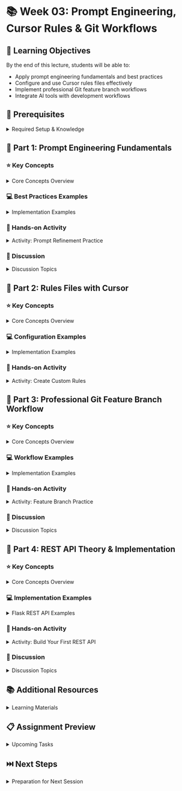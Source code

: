 # 📚 Week 03: Prompt Engineering, Cursor Rules & Git Workflows

## 🎯 Learning Objectives
By the end of this lecture, students will be able to:
- Apply prompt engineering fundamentals and best practices
- Configure and use Cursor rules files effectively
- Implement professional Git feature branch workflows
- Integrate AI tools with development workflows

## 🔧 Prerequisites
<details>
<summary>Required Setup & Knowledge</summary>

- Basic Git knowledge
- Text editor or IDE setup
- Understanding of command line basics
- Basic programming concepts
</details>

## 📖 Part 1: Prompt Engineering Fundamentals
<!-- Understanding how to effectively communicate with AI tools -->

### ⭐ Key Concepts
<details>
<summary>Core Concepts Overview</summary>

- **Prompt Components**
  - Clear and specific instructions
  - Context and background information
  - Expected output format
- **Chain of Thought Prompting**
  - Step-by-step reasoning process
  - Breaking down complex problems
  - Logical progression of ideas
- **Few-shot Learning Examples**
  - Providing examples for guidance
  - Pattern recognition through examples
  - Consistent formatting demonstrations
- **Temperature and Creativity Settings**
  - Controlling randomness in responses
  - Balancing creativity with accuracy
  - Optimizing for specific use cases

> 💡 **Key Point**: Specificity and context are crucial for effective AI communication
</details>

### 💻 Best Practices Examples
<details>
<summary>Implementation Examples</summary>

```markdown
# Good Prompt Structure
Context: I'm building a REST API with Flask
Task: Create a user authentication endpoint
Requirements: 
- Include input validation
- Return proper HTTP status codes
- Handle errors gracefully
Format: Provide complete Python code with comments
```

```markdown
# Chain of Thought Example
Please solve this step by step:
1. First, analyze the requirements
2. Then, design the endpoint structure
3. Finally, implement with error handling
```

> ⚠️ **Common Mistake**: Vague prompts lead to generic, unhelpful responses
</details>

### 🏃 Hands-on Activity
<details>
<summary>Activity: Prompt Refinement Practice</summary>

#### Steps:
1. Write a basic prompt for a coding task
2. Identify missing context and specificity
3. Refine the prompt using best practices
4. Compare results between versions

> 📝 **Note**: Document the differences in response quality for future reference
</details>

### 💭 Discussion
<details>
<summary>Discussion Topics</summary>

- Key Question: How does prompt specificity affect AI output quality?
- Follow-up Questions:
  - When should you use few-shot vs zero-shot prompting?
  - How do you balance creativity with accuracy in prompts?
</details>

## 📖 Part 2: Rules Files with Cursor
<!-- Configuring development environment with custom rules -->

### ⭐ Key Concepts
<details>
<summary>Core Concepts Overview</summary>

- **Cursor Rules Configuration**
  - Setting up `.cursor` directory structure
  - Understanding rule file syntax
  - Applying rules to specific file types
- **Custom Rules Creation**
  - Code style enforcement patterns
  - Project-specific guidelines
  - Integration with existing tools
- **Rule File Structure**
  - YAML frontmatter configuration
  - Markdown content organization
  - Glob patterns for file targeting

> 💡 **Key Point**: Rules files ensure consistency across team development workflows
</details>

### 💻 Configuration Examples
<details>
<summary>Implementation Examples</summary>

```bash
# Directory structure
.cursor/
├── rules/
│   ├── project/
│   │   ├── backend/
│   │   ├── frontend/
│   │   └── database/
│   └── course/
```

```yaml
# Example rule file header
---
description: Standards for Flask API development
globs: ["backend/**/*.py"]
alwaysApply: false
---
```

> ⚠️ **Common Mistake**: Overly restrictive rules can hinder development speed
</details>

### 🏃 Hands-on Activity
<details>
<summary>Activity: Create Custom Rules</summary>

#### Steps:
1. Analyze your current project structure
2. Identify areas needing consistency
3. Create appropriate rule files
4. Test rule application

> 📝 **Note**: Start with simple rules and gradually add complexity
</details>

## 📖 Part 3: Professional Git Feature Branch Workflow
<!-- Implementing industry-standard version control practices -->

### ⭐ Key Concepts
<details>
<summary>Core Concepts Overview</summary>

- **Feature Branch Strategy**
  - One feature per branch isolation
  - Parallel development capabilities
  - Risk minimization approach
- **Branch Naming Conventions**
  - `feature/` for new functionality
  - `bugfix/` for bug corrections
  - `hotfix/` for urgent fixes
- **Pull Request Process**
  - Code review integration
  - Automated testing triggers
  - Documentation requirements

> 💡 **Key Point**: Feature branches enable safe parallel development and easy rollbacks
</details>

### 💻 Workflow Examples
<details>
<summary>Implementation Examples</summary>

```bash
# Create and switch to feature branch
git checkout -b feature/api-endpoints

# Make changes and commit regularly
git add .
git commit -m "feat: implement user authentication endpoint"

# Keep feature branch up to date
git checkout main
git pull
git checkout feature/api-endpoints
git rebase main

# Push feature branch and create PR
git push origin feature/api-endpoints
```

```bash
# Conventional commit examples
git commit -m "feat: add user login endpoint"
git commit -m "fix: resolve authentication token expiry"
git commit -m "docs: update API documentation"
```

> ⚠️ **Common Mistake**: Working directly on main branch bypasses review processes
</details>

### 🏃 Hands-on Activity
<details>
<summary>Activity: Feature Branch Practice</summary>

#### Steps:
1. Create a feature branch for a small task
2. Make commits with conventional messages
3. Rebase with main branch
4. Create and review a pull request

> 📝 **Note**: Practice the complete workflow including cleanup after merge
</details>

### 💭 Discussion
<details>
<summary>Discussion Topics</summary>

- Key Question: How does feature branching improve team collaboration?
- Follow-up Questions:
  - When should you rebase vs merge?
  - How do you handle merge conflicts effectively?
</details>

## 📖 Part 4: REST API Theory & Implementation
<!-- Understanding RESTful architecture principles and practical endpoint design -->

### ⭐ Key Concepts
<details>
<summary>Core Concepts Overview</summary>

- **REST Principles**
  - Representational State Transfer architecture
  - Stateless communication between client and server
  - Resource-based URL structure
  - Uniform interface design
- **HTTP Methods & Their Purpose**
  - `GET` - Retrieve data (safe, idempotent)
  - `POST` - Create new resources
  - `PUT` - Update/replace entire resource (idempotent)
  - `PATCH` - Partial updates to resource
  - `DELETE` - Remove resources (idempotent)
- **Status Codes**
  - 2xx Success (200 OK, 201 Created, 204 No Content)
  - 4xx Client Errors (400 Bad Request, 404 Not Found, 422 Validation Error)
  - 5xx Server Errors (500 Internal Server Error)
- **Resource Naming Conventions**
  - Use nouns, not verbs (users, not getUsers)
  - Plural for collections (/users)
  - Singular for specific resources (/users/123)

> 💡 **Key Point**: REST APIs should be intuitive and predictable - anyone should understand what an endpoint does from its URL and HTTP method
</details>

### 💻 Implementation Examples
<details>
<summary>Flask REST API Examples</summary>

```python
from flask import Flask, request, jsonify
from werkzeug.exceptions import BadRequest

app = Flask(__name__)

# Sample data store (in production, use a database)
users = [
    {"id": 1, "name": "Alice", "email": "alice@example.com"},
    {"id": 2, "name": "Bob", "email": "bob@example.com"}
]

# GET /users - Retrieve all users
@app.route('/users', methods=['GET'])
def get_users():
    return jsonify({
        "status": "success",
        "data": users,
        "count": len(users)
    }), 200

# GET /users/<id> - Retrieve specific user
@app.route('/users/<int:user_id>', methods=['GET'])
def get_user(user_id):
    user = next((u for u in users if u["id"] == user_id), None)
    if not user:
        return jsonify({
            "status": "error",
            "message": "User not found"
        }), 404
    
    return jsonify({
        "status": "success",
        "data": user
    }), 200

# POST /users - Create new user
@app.route('/users', methods=['POST'])
def create_user():
    data = request.get_json()
    
    # Input validation
    if not data or 'name' not in data or 'email' not in data:
        return jsonify({
            "status": "error",
            "message": "Name and email are required"
        }), 400
    
    # Email format validation (basic)
    if '@' not in data['email']:
        return jsonify({
            "status": "error",
            "message": "Invalid email format"
        }), 422
    
    # Create new user
    new_user = {
        "id": max([u["id"] for u in users]) + 1 if users else 1,
        "name": data['name'],
        "email": data['email']
    }
    users.append(new_user)
    
    return jsonify({
        "status": "success",
        "message": "User created successfully",
        "data": new_user
    }), 201

# PUT /users/<id> - Update entire user
@app.route('/users/<int:user_id>', methods=['PUT'])
def update_user(user_id):
    user = next((u for u in users if u["id"] == user_id), None)
    if not user:
        return jsonify({
            "status": "error",
            "message": "User not found"
        }), 404
    
    data = request.get_json()
    if not data or 'name' not in data or 'email' not in data:
        return jsonify({
            "status": "error",
            "message": "Name and email are required"
        }), 400
    
    # Update user data
    user['name'] = data['name']
    user['email'] = data['email']
    
    return jsonify({
        "status": "success",
        "message": "User updated successfully",
        "data": user
    }), 200

# DELETE /users/<id> - Delete user
@app.route('/users/<int:user_id>', methods=['DELETE'])
def delete_user(user_id):
    global users
    user = next((u for u in users if u["id"] == user_id), None)
    if not user:
        return jsonify({
            "status": "error",
            "message": "User not found"
        }), 404
    
    users = [u for u in users if u["id"] != user_id]
    
    return jsonify({
        "status": "success",
        "message": "User deleted successfully"
    }), 200

# Error handling middleware
@app.errorhandler(400)
def bad_request(error):
    return jsonify({
        "status": "error",
        "message": "Bad request"
    }), 400

@app.errorhandler(500)
def internal_error(error):
    return jsonify({
        "status": "error",
        "message": "Internal server error"
    }), 500

if __name__ == '__main__':
    app.run(debug=True)
```

```python
# Advanced validation example using marshmallow
from marshmallow import Schema, fields, ValidationError

class UserSchema(Schema):
    name = fields.Str(required=True, validate=lambda x: len(x) >= 2)
    email = fields.Email(required=True)
    age = fields.Int(validate=lambda x: x >= 0)

user_schema = UserSchema()

@app.route('/users/validated', methods=['POST'])
def create_user_validated():
    try:
        # Validate input data
        data = user_schema.load(request.get_json())
    except ValidationError as err:
        return jsonify({
            "status": "error",
            "message": "Validation failed",
            "errors": err.messages
        }), 422
    
    # Process valid data...
    return jsonify({"status": "success", "data": data}), 201
```

> ⚠️ **Common Mistake**: Forgetting to handle edge cases like missing data or invalid IDs
</details>

### 🏃 Hands-on Activity
<details>
<summary>Activity: Build Your First REST API</summary>

#### Steps:
1. **Design Your Resource**: Choose a simple resource (books, products, tasks)
2. **Plan Your Endpoints**: 
   - List what operations you need (CRUD)
   - Design URL structure following REST conventions
3. **Implement Basic CRUD**:
   ```python
   # Start with this template
   from flask import Flask, request, jsonify
   
   app = Flask(__name__)
   # Your resource data here
   
   # Implement each endpoint one by one
   ```
4. **Add Validation**: Include input validation for POST/PUT requests
5. **Test Your API**: Use tools like Postman or curl to test each endpoint

#### Testing Commands:
```bash
# Test GET all
curl http://localhost:5000/users

# Test POST (create)
curl -X POST http://localhost:5000/users \
  -H "Content-Type: application/json" \
  -d '{"name": "John", "email": "john@example.com"}'

# Test GET specific
curl http://localhost:5000/users/1

# Test PUT (update)
curl -X PUT http://localhost:5000/users/1 \
  -H "Content-Type: application/json" \
  -d '{"name": "John Doe", "email": "johndoe@example.com"}'

# Test DELETE
curl -X DELETE http://localhost:5000/users/1
```

> 📝 **Note**: Start simple with in-memory data, focus on getting the structure right before adding database complexity
</details>

### 💭 Discussion
<details>
<summary>Discussion Topics</summary>

- Key Question: Why do we use different HTTP methods instead of just POST for everything?
- Follow-up Questions:
  - When would you use PUT vs PATCH for updates?
  - How do you decide what HTTP status code to return?
  - What makes an API "RESTful" vs just HTTP endpoints?
  - How do you handle relationships between resources (e.g., user posts)?
</details>

## 📚 Additional Resources
<details>
<summary>Learning Materials</summary>

### Required Reading
- [Cursor Rules Documentation](https://docs.cursor.com/context/rules)
- [Prompt Engineering Guide](https://www.promptingguide.ai/)
- [Git Feature Branch Workflow](https://www.atlassian.com/git/tutorials/comparing-workflows/feature-branch-workflow)
- [REST API Design Best Practices](https://restfulapi.net/)
- [Flask Documentation](https://flask.palletsprojects.com/)

### Optional Further Reading
- [Advanced Git Workflows](https://nvie.com/posts/a-successful-git-branching-model/)
- [AI-Assisted Development Best Practices](https://github.blog/2023-06-20-how-to-write-better-prompts-for-github-copilot/)
- [HTTP Status Codes Reference](https://developer.mozilla.org/en-US/docs/Web/HTTP/Status)
- [API Design Patterns](https://microservice-api-patterns.org/)
</details>

## 📋 Assignment Preview
<details>
<summary>Upcoming Tasks</summary>

Students will practice integrating these three concepts by:
- Setting up Cursor rules for a project
- Using prompt engineering to generate code
- Managing development through feature branches
</details>

## ⏭️ Next Steps
<details>
<summary>Preparation for Next Session</summary>

- Review Git branching strategies
- Prepare development environment with Cursor rules
- Practice prompt engineering techniques
- Preview API development concepts
</details>

